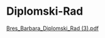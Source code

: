 # Diplomski-Rad
[Bres_Barbara_Diplomski_Rad (3).pdf](https://github.com/baobab1808/Diplomski-Rad/files/12849192/Bres_Barbara_Diplomski_Rad.3.pdf)

